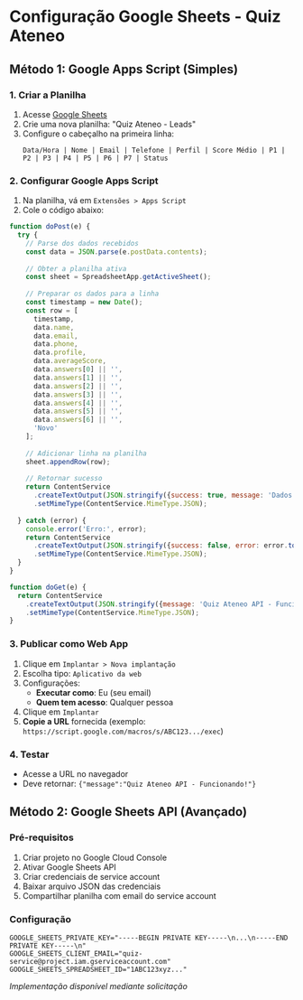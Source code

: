 # Configuração Google Sheets - Quiz Ateneo

## Método 1: Google Apps Script (Simples)

### 1. Criar a Planilha
1. Acesse [Google Sheets](https://sheets.google.com)
2. Crie uma nova planilha: "Quiz Ateneo - Leads"
3. Configure o cabeçalho na primeira linha:
   ```
   Data/Hora | Nome | Email | Telefone | Perfil | Score Médio | P1 | P2 | P3 | P4 | P5 | P6 | P7 | Status
   ```

### 2. Configurar Google Apps Script
1. Na planilha, vá em `Extensões > Apps Script`
2. Cole o código abaixo:

```javascript
function doPost(e) {
  try {
    // Parse dos dados recebidos
    const data = JSON.parse(e.postData.contents);
    
    // Obter a planilha ativa
    const sheet = SpreadsheetApp.getActiveSheet();
    
    // Preparar os dados para a linha
    const timestamp = new Date();
    const row = [
      timestamp,
      data.name,
      data.email, 
      data.phone,
      data.profile,
      data.averageScore,
      data.answers[0] || '',
      data.answers[1] || '',
      data.answers[2] || '',
      data.answers[3] || '',
      data.answers[4] || '',
      data.answers[5] || '',
      data.answers[6] || '',
      'Novo'
    ];
    
    // Adicionar linha na planilha
    sheet.appendRow(row);
    
    // Retornar sucesso
    return ContentService
      .createTextOutput(JSON.stringify({success: true, message: 'Dados salvos com sucesso'}))
      .setMimeType(ContentService.MimeType.JSON);
      
  } catch (error) {
    console.error('Erro:', error);
    return ContentService
      .createTextOutput(JSON.stringify({success: false, error: error.toString()}))
      .setMimeType(ContentService.MimeType.JSON);
  }
}

function doGet(e) {
  return ContentService
    .createTextOutput(JSON.stringify({message: 'Quiz Ateneo API - Funcionando!'}))
    .setMimeType(ContentService.MimeType.JSON);
}
```

### 3. Publicar como Web App
1. Clique em `Implantar > Nova implantação`
2. Escolha tipo: `Aplicativo da web`
3. Configurações:
   - **Executar como**: Eu (seu email)
   - **Quem tem acesso**: Qualquer pessoa
4. Clique em `Implantar`
5. **Copie a URL** fornecida (exemplo: `https://script.google.com/macros/s/ABC123.../exec`)

### 4. Testar
- Acesse a URL no navegador
- Deve retornar: `{"message":"Quiz Ateneo API - Funcionando!"}`

## Método 2: Google Sheets API (Avançado)

### Pré-requisitos
1. Criar projeto no Google Cloud Console
2. Ativar Google Sheets API
3. Criar credenciais de service account
4. Baixar arquivo JSON das credenciais
5. Compartilhar planilha com email do service account

### Configuração
```env
GOOGLE_SHEETS_PRIVATE_KEY="-----BEGIN PRIVATE KEY-----\n...\n-----END PRIVATE KEY-----\n"
GOOGLE_SHEETS_CLIENT_EMAIL="quiz-service@project.iam.gserviceaccount.com"
GOOGLE_SHEETS_SPREADSHEET_ID="1ABC123xyz..."
```

*Implementação disponível mediante solicitação*